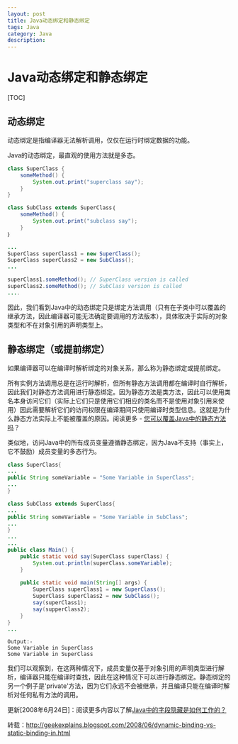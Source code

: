 ```yaml
---
layout: post
title: Java动态绑定和静态绑定
tags: Java
category: Java
description: 
---
```


# Java动态绑定和静态绑定

[TOC]

## 动态绑定

动态绑定是指编译器无法解析调用，仅仅在运行时绑定数据的功能。

Java的动态绑定，最直观的使用方法就是多态。

```java
class SuperClass {
    someMethod() {
        System.out.print("superclass say");
    }
}

class SubClass extends SuperClass｛
	someMethod() {
		System.out.print("subclass say");
	}
｝

...
SuperClass superClass1 = new SuperClass();
SuperClass superClass2 = new SubClass();
...

superClass1.someMethod(); // SuperClass version is called
superClass2.someMethod(); // SubClass version is called
....
```

因此，我们看到Java中的动态绑定只是绑定方法调用（只有在子类中可以覆盖的继承方法，因此编译器可能无法确定要调用的方法版本），具体取决于实际的对象类型和不在对象引用的声明类型上。 

## 静态绑定（或提前绑定）

如果编译器可以在编译时解析绑定的对象关系，那么称为静态绑定或提前绑定。

所有实例方法调用总是在运行时解析，但所有静态方法调用都在编译时自行解析，因此我们对静态方法调用进行静态绑定。因为静态方法是类方法，因此可以使用类名本身访问它们（实际上它们只是使用它们相应的类名而不是使用对象引用来使用）因此需要解析它们的访问权限在编译期间只使用编译时类型信息。这就是为什么静态方法实际上不能被覆盖的原因。阅读更多 - [您可以覆盖Java中的静态方法吗](http://geekexplains.blogspot.com/2008/06/can-you-override-static-methods-in-java.html)？ 



类似地，访问Java中的所有成员变量遵循静态绑定，因为Java不支持（事实上，它不鼓励）成员变量的多态行为。 

```java
class SuperClass{
...
public String someVariable = "Some Variable in SuperClass";
...
}

class SubClass extends SuperClass{
...
public String someVariable = "Some Variable in SubClass";
...
}
...
...
public class Main() {
    public static void say(SuperClass superClass) {
	    System.out.println(superClass.someVariable);
    }
    
    public static void main(String[] args) {
        SuperClass superClass1 = new SuperClass();
        SuperClass superClass2 = new SubClass();
        say(superClass1);
        say(supperClass2);
    }
}
...

```

```
Output:-
Some Variable in SuperClass
Some Variable in SuperClass
```

我们可以观察到，在这两种情况下，成员变量仅基于对象引用的声明类型进行解析，编译器只能在编译时查找，因此在这种情况下可以进行静态绑定。静态绑定的另一个例子是'private'方法，因为它们永远不会被继承，并且编译只能在编译时解析对任何私有方法的调用。

更新[2008年6月24日]：阅读更多内容以了解[Java中的字段隐藏是如何工作的？](http://geekexplains.blogspot.com/2008/06/field-hiding-in-java-fields-are-only.html)



转载：http://geekexplains.blogspot.com/2008/06/dynamic-binding-vs-static-binding-in.html